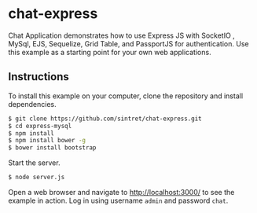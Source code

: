 # chat-express

Chat Application demonstrates how to use Express JS with SocketIO , MySql, EJS, Sequelize, Grid Table, and PassportJS for authentication.
Use this example as a starting point for your own web applications.

## Instructions

To install this example on your computer, clone the repository and install
dependencies.

```bash
$ git clone https://github.com/sintret/chat-express.git
$ cd express-mysql
$ npm install
$ npm install bower -g
$ bower install bootstrap
```

Start the server.

```bash
$ node server.js
```

Open a web browser and navigate to [http://localhost:3000/](http://127.0.0.1:3000/)
to see the example in action.  Log in using username `admin` and password `chat`.
